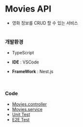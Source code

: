 #  Movies API
- 영화 정보를 CRUD 할 수 있는 서비스
  <br>  <br> 

### 개발환경

- TypeScript

- **IDE** : VSCode

- **FrameWork** : Nest.js 
<br> 

### Code
- [Movies.controller](src/movies/movies.controller.ts)
- [Movies.service](src/movies/movies.service.ts)
- [Unit Test](src/movies/movies.service.spec.ts)
- [E2E Test](test/app.e2e-spec.ts)

